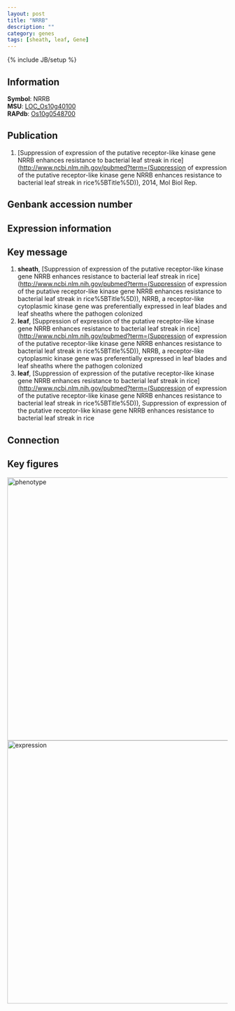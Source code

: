 ```yaml
---
layout: post
title: "NRRB"
description: ""
category: genes
tags: [sheath, leaf, Gene]
---
```

{% include JB/setup %}

## Information
__Symbol__: NRRB  
__MSU__: [LOC_Os10g40100](http://rice.plantbiology.msu.edu/cgi-bin/ORF_infopage.cgi?orf=LOC_Os10g40100)  
__RAPdb__: [Os10g0548700](http://rapdb.dna.affrc.go.jp/viewer/gbrowse_details/irgsp1?name=Os10g0548700)  

## Publication
1. [Suppression of expression of the putative receptor-like kinase gene NRRB enhances resistance to bacterial leaf streak in rice](http://www.ncbi.nlm.nih.gov/pubmed?term=(Suppression of expression of the putative receptor-like kinase gene NRRB enhances resistance to bacterial leaf streak in rice%5BTitle%5D)), 2014, Mol Biol Rep.

## Genbank accession number

## Expression information

## Key message
1. __sheath__, [Suppression of expression of the putative receptor-like kinase gene NRRB enhances resistance to bacterial leaf streak in rice](http://www.ncbi.nlm.nih.gov/pubmed?term=(Suppression of expression of the putative receptor-like kinase gene NRRB enhances resistance to bacterial leaf streak in rice%5BTitle%5D)),  NRRB, a receptor-like cytoplasmic kinase gene was preferentially expressed in leaf blades and leaf sheaths where the pathogen colonized
2. __leaf__, [Suppression of expression of the putative receptor-like kinase gene NRRB enhances resistance to bacterial leaf streak in rice](http://www.ncbi.nlm.nih.gov/pubmed?term=(Suppression of expression of the putative receptor-like kinase gene NRRB enhances resistance to bacterial leaf streak in rice%5BTitle%5D)),  NRRB, a receptor-like cytoplasmic kinase gene was preferentially expressed in leaf blades and leaf sheaths where the pathogen colonized
3. __leaf__, [Suppression of expression of the putative receptor-like kinase gene NRRB enhances resistance to bacterial leaf streak in rice](http://www.ncbi.nlm.nih.gov/pubmed?term=(Suppression of expression of the putative receptor-like kinase gene NRRB enhances resistance to bacterial leaf streak in rice%5BTitle%5D)), Suppression of expression of the putative receptor-like kinase gene NRRB enhances resistance to bacterial leaf streak in rice

## Connection

## Key figures
<img src="http://ricencode.github.io/images/NRRB.pheno.png" alt="phenotype"  style="width: 600px;"/>

<img src="http://ricencode.github.io/images/NRRB.exp.png" alt="expression"  style="width: 600px;"/>


